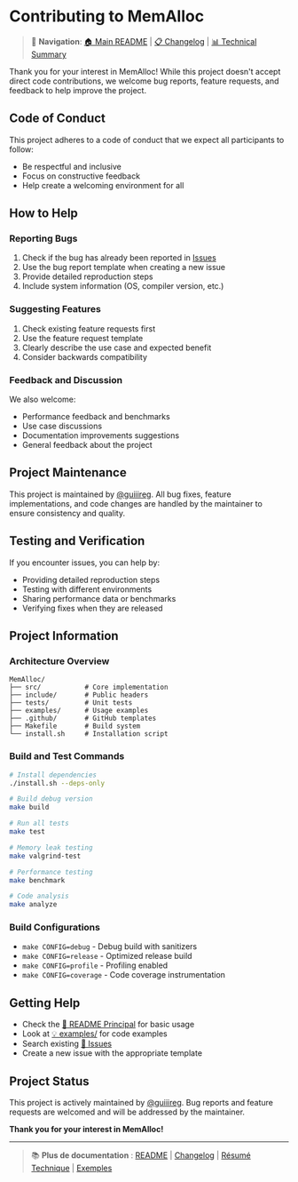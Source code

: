 # Contributing to MemAlloc

> 📖 **Navigation**: [🏠 Main README](../README.md) | [📋 Changelog](../CHANGELOG.md) | [📊 Technical Summary](../PROJECT_SUMMARY.md)

Thank you for your interest in MemAlloc! While this project doesn't accept direct code contributions, we welcome bug reports, feature requests, and feedback to help improve the project.

## Code of Conduct

This project adheres to a code of conduct that we expect all participants to follow:
- Be respectful and inclusive
- Focus on constructive feedback
- Help create a welcoming environment for all

## How to Help

### Reporting Bugs

1. Check if the bug has already been reported in [Issues](https://github.com/guiiireg/MemAlloc/issues)
2. Use the bug report template when creating a new issue
3. Provide detailed reproduction steps
4. Include system information (OS, compiler version, etc.)

### Suggesting Features

1. Check existing feature requests first
2. Use the feature request template
3. Clearly describe the use case and expected benefit
4. Consider backwards compatibility

### Feedback and Discussion

We also welcome:
- Performance feedback and benchmarks
- Use case discussions
- Documentation improvements suggestions
- General feedback about the project

## Project Maintenance

This project is maintained by [@guiiireg](https://github.com/guiiireg). All bug fixes, feature implementations, and code changes are handled by the maintainer to ensure consistency and quality.

## Testing and Verification

If you encounter issues, you can help by:
- Providing detailed reproduction steps
- Testing with different environments
- Sharing performance data or benchmarks
- Verifying fixes when they are released

## Project Information

### Architecture Overview

```
MemAlloc/
├── src/           # Core implementation
├── include/       # Public headers  
├── tests/         # Unit tests
├── examples/      # Usage examples
├── .github/       # GitHub templates
├── Makefile       # Build system
└── install.sh     # Installation script
```

### Build and Test Commands

```bash
# Install dependencies
./install.sh --deps-only

# Build debug version
make build

# Run all tests
make test

# Memory leak testing
make valgrind-test

# Performance testing
make benchmark

# Code analysis
make analyze
```

### Build Configurations

- `make CONFIG=debug` - Debug build with sanitizers
- `make CONFIG=release` - Optimized release build
- `make CONFIG=profile` - Profiling enabled
- `make CONFIG=coverage` - Code coverage instrumentation

## Getting Help

- Check the [📖 README Principal](../README.md) for basic usage
- Look at [💡 examples/](../examples/) for code examples
- Search existing [🐛 Issues](https://github.com/guiiireg/MemAlloc/issues)
- Create a new issue with the appropriate template

## Project Status

This project is actively maintained by [@guiiireg](https://github.com/guiiireg). Bug reports and feature requests are welcomed and will be addressed by the maintainer.

**Thank you for your interest in MemAlloc!**

---

> 📚 **Plus de documentation** : [README](../README.md) | [Changelog](../CHANGELOG.md) | [Résumé Technique](../PROJECT_SUMMARY.md) | [Exemples](../examples/)
